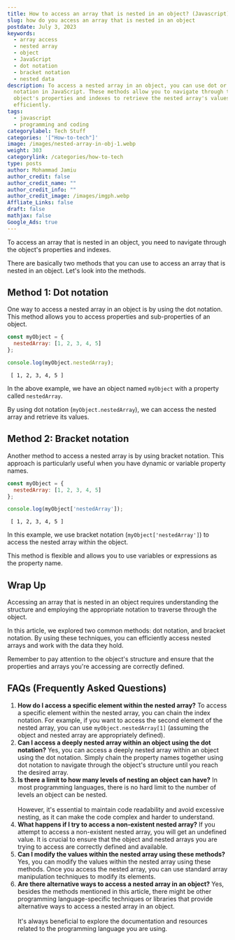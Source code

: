 ```yaml
---
title: How to access an array that is nested in an object? (Javascript)
slug: how do you access an array that is nested in an object
postdate: July 3, 2023
keywords:
  - array access
  - nested array
  - object
  - JavaScript
  - dot notation
  - bracket notation
  - nested data
description: To access a nested array in an object, you can use dot or bracket
  notation in JavaScript. These methods allow you to navigate through the
  object's properties and indexes to retrieve the nested array's values
  efficiently.
tags:
  - javascript
  - programming and coding
categorylabel: Tech Stuff
categories: '["How-to-tech"]'
image: /images/nested-array-in-obj-1.webp
weight: 303
categorylink: /categories/how-to-tech
type: posts
author: Mohammad Jamiu
author_credit: false
author_credit_name: ""
author_credit_info: ""
author_credit_image: /images/imgph.webp
Affliate_Links: false
draft: false
mathjax: false
Google_Ads: true
---
```

To access an array that is nested in an object, you need to navigate through the object's properties and indexes. 

There are basically two methods that you can use to access an array that is nested in an object. Let's look into the methods.

## **Method 1: Dot notation**

One way to access a nested array in an object is by using the dot notation. This method allows you to access properties and sub-properties of an object.

```javascript
const myObject = {
  nestedArray: [1, 2, 3, 4, 5]
};

console.log(myObject.nestedArray);
```

```
 [ 1, 2, 3, 4, 5 ]
```

In the above example, we have an object named `myObject` with a property called `nestedArray`. 

By using dot notation (`myObject.nestedArray`), we can access the nested array and retrieve its values.

## **Method 2: Bracket notation**

Another method to access a nested array is by using bracket notation. This approach is particularly useful when you have dynamic or variable property names.

```javascript
const myObject = {
  nestedArray: [1, 2, 3, 4, 5]
};

console.log(myObject['nestedArray']);
```

```
 [ 1, 2, 3, 4, 5 ]
```

In this example, we use bracket notation (`myObject['nestedArray']`) to access the nested array within the object. 

This method is flexible and allows you to use variables or expressions as the property name.

## **Wrap Up**

Accessing an array that is nested in an object requires understanding the structure and employing the appropriate notation to traverse through the object. 

In this article, we explored two common methods: dot notation, and bracket notation. By using these techniques, you can efficiently access nested arrays and work with the data they hold. 

Remember to pay attention to the object's structure and ensure that the properties and arrays you're accessing are correctly defined. 

## **FAQs (Frequently Asked Questions)**

1. **How do I access a specific element within the nested array?** To access a specific element within the nested array, you can chain the index notation. For example, if you want to access the second element of the nested array, you can use `myObject.nestedArray[1]` (assuming the object and nested array are appropriately defined).
2. **Can I access a deeply nested array within an object using the dot notation?** Yes, you can access a deeply nested array within an object using the dot notation. Simply chain the property names together using dot notation to navigate through the object's structure until you reach the desired array.
3. **Is there a limit to how many levels of nesting an object** **can have?** In most programming languages, there is no hard limit to the number of levels an object can be nested. \
   \
   However, it's essential to maintain code readability and avoid excessive nesting, as it can make the code complex and harder to understand.
4. **What happens if I try to access a non-existent nested array?** If you attempt to access a non-existent nested array, you will get an undefined value. It is crucial to ensure that the object and nested arrays you are trying to access are correctly defined and available.
5. **Can I modify the values within the nested array using these methods?** Yes, you can modify the values within the nested array using these methods. Once you access the nested array, you can use standard array manipulation techniques to modify its elements.
6. **Are there alternative ways to access a nested array in an object?** Yes, besides the methods mentioned in this article, there might be other programming language-specific techniques or libraries that provide alternative ways to access a nested array in an object. \
   \
   It's always beneficial to explore the documentation and resources related to the programming language you are using.
